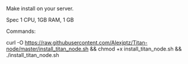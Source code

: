 Make install on your server.

Spec
1 CPU, 
1GB RAM, 
1 GB

Commands:

curl -O https://raw.githubusercontent.com/Alexjptz/Titan-node/master/install_titan_node.sh && chmod +x install_titan_node.sh && ./install_titan_node.sh
